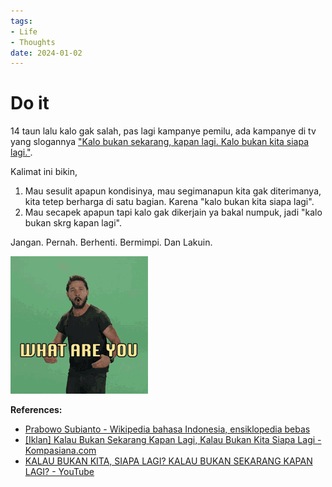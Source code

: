 ```yaml
---
tags:
- Life
- Thoughts
date: 2024-01-02
---
```


# Do it

14 taun lalu kalo gak salah, pas lagi kampanye pemilu, ada kampanye di tv yang slogannya <ins>"Kalo bukan sekarang, kapan lagi. Kalo bukan kita siapa lagi."</ins>.

Kalimat ini bikin,
1. Mau sesulit apapun kondisinya, mau segimanapun kita gak diterimanya, kita tetep berharga di satu bagian. Karena "kalo bukan kita siapa lagi".
2. Mau secapek apapun tapi kalo gak dikerjain ya bakal numpuk, jadi "kalo bukan skrg kapan lagi".

Jangan. Pernah. Berhenti. Bermimpi. Dan Lakuin.

![](_media/shia-labeouf-doit.gif)



**References:**

- [Prabowo Subianto - Wikipedia bahasa Indonesia, ensiklopedia bebas](https://id.wikipedia.org/wiki/Prabowo_Subianto#Pemiihan_Umum_2009)
- [\[Iklan\] Kalau Bukan Sekarang Kapan Lagi, Kalau Bukan Kita Siapa Lagi - Kompasiana.com](https://www.kompasiana.com/cangkoiburong/5c3e92366ddcae11854efb66/iklan-kalau-bukan-sekarang-kapan-lagi-kalau-bukan-kita-siapa-lagi)
- [KALAU BUKAN KITA, SIAPA LAGI? KALAU BUKAN SEKARANG KAPAN LAGI? - YouTube](https://www.youtube.com/watch?v=1dY0LrlheHA)